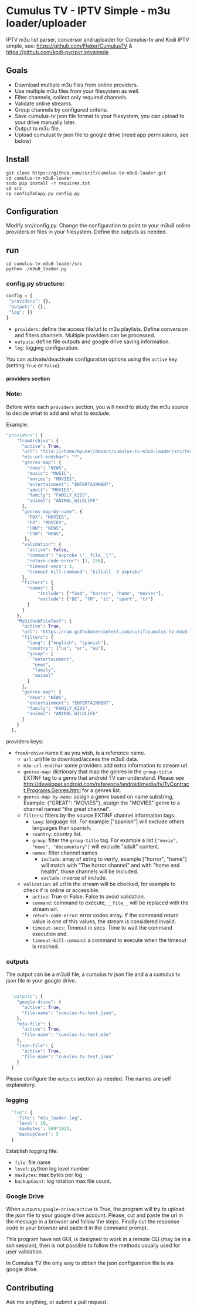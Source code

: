 # Cumulus TV - IPTV Simple - m3u loader/uploader

IPTV m3u list parser, conversor and uploader for Cumulus-tv and Kodi IPTV simple, see: https://github.com/Fleker/CumulusTV & https://github.com/kodi-pvr/pvr.iptvsimple

## Goals

* Download multiple m3u files from online providers.
* Use multiple m3u files from your filesystem as well.
* Filter channels, collect only required channels.
* Validate online streams.
* Group channels by configured criteria.
* Save cumulus-tv json file format to your filesystem, you can upload to your drive manually later.
* Output to m3u file.
* Upload cumulust tv json file to google drive (need app permissions, see below)

## Install

    git clone https://github.com/curif/cumulus-tv-m3u8-loader.git
    cd cumulus-tv-m3u8-loader
    sudo pip install -r requires.txt 
    cd src
    cp configToCopy.py config.py

## Configuration

Modify src/config.py. Change the configuration to point to your m3u8 online providers or files in your filesystem.
Define the outputs as needed.

## run
    
    cd cumulus-tv-m3u8-loader/src
    python ./m3u8_loader.py

### config.py structure:

``` python
config = {
 "providers": {},
 "outputs": {},
 "log": {}
}
```

* `providers`: define the access file/url to m3u playlists. Define conversion and filters channels. Multiple providers can be processed.
* `outputs`: define file outputs and google drive saving information.
* `log`: logging configuration.

You can activate/deactivate configuration options using the `active` key (setting `True` or `False`).

#### providers section

### Note:

Before write each `providers` section, you will need to study the m3u source to decide what to add and what to exclude.

Example:

``` python
"providers": {
    "fromArchive": {
      "active": True,
      "url": "file:///home/myuser/desarr/cumulus-tv-m3u8-loader/src/test.m3u",
      "m3u-url-endchar": "?",
      "genres-map": {
        "news": "NEWS",
        "music": "MUSIC",
        "movies": "MOVIES",
        "entertainment": "ENTERTAINMENT",
        "adult": "MOVIES",
        "family": "FAMILY_KIDS",
        "animal": "ANIMAL_WILDLIFE"
      },
      "genres-map-by-name": {
        "FOX": "MOVIES",
        "FX": "MOVIES",
        "CNN": "NEWS",
        "C5N": "NEWS",
       },
      "validation": {
        "active": False,
        "command": "avprobe \"__file__\"",
        "return-code-error": [1, 256],
        "timeout-secs": 3,
        "timeout-kill-command": "killall -9 avprobe"
      },
      "filters": {
        "names": {
            "include": ["food", "horror", "home", "movies"],
            "exclude": ["DE", "FR", "it", "sport", "tr"]
        }
      }
    },
    "MyGithubFileTest": {
      "active": True,
      "url": "https://raw.githubusercontent.com/curif/cumulus-tv-m3u8-loader/develop/src/test.m3u",
      "filters": {
        "lang": ["english", "spanish"],
        "country": ["us", "ar", "au"],
        "group": [
          "entertainment",
          "news",
          "family",
          "animal"
        ]
      },
      "genres-map": {
        "news": "NEWS",
        "entertainment": "ENTERTAINMENT",
        "family": "FAMILY_KIDS",
        "animal": "ANIMAL_WILDLIFE"
      }
    }
  },
```

providers keys:

* `fromArchive` name it as you wish, is a reference name.
  * `url`: url/file to download/access the m3u8 data.
  * `m3u-url-endchar` some providers add extra information to stream url.
  * `genres-map`: dictionary that map the genres in the `group-title` EXTINF tag to a genre that android TV can understand. Please see http://developer.android.com/reference/android/media/tv/TvContract.Programs.Genres.html for a genres list.
  * `genres-map-by-name`: assign a genre based on name substring, Example: {"GREAT": "MOVIES"}, assign the "MOVIES" genre to a channel named "the great channel".
  * `filters`: filters by the source EXTINF channel information tags.
    * `lang`: language list. For example ["spanish"] will exclude others languages than spanish.
    * `country`: country list.
    * `group`: filter the `group-title` tag. For example a list `["movie", "news", "documentary"]` will exclude "adult" content.
    * `names`: filter channel names
      * `include`: array of string to verify, example ["horror", "home"] will match with "The horror channel" and with "home and health", those channels will be included.
      * `exclude`: inverse of include.
  * `validation`: all url in the stream will be checked, for example to check if is online or accessible.
    * `active`: True or False. False to avoid validation.
    * `command`: command to execute, `__file__` will be replaced with the stream url.
    * `return-code-error`: error codes array. If the command return value is one of this values, the stream is considered invalid.
    * `timeout-secs`: Timeout in secs. Time to wait the command execution end.
    * `timeout-kill-command`: a command to execute when the timeout is reached.

### outputs

The output can be a m3u8 file, a cumulus tv json file and a a cumulus tv json file in your google drive.

```python

  "outputs": {
    "google-drive": {
      "active": True,
      "file-name": "cumulus-tv-test.json",
    },
    "m3u-file": {
      "active": True,
      "file-name": "cumulus-tv-test.m3u"
    },
    "json-file": {
      "active": True,
      "file-name": "cumulus-tv-test.json"
    }
  }
  ```
  
Please configure the `outputs` section as needed. The names are self explanatory.

### logging

```python
  "log": {
    'file': "m3u_loader.log",
    'level': 10,
    'maxBytes': 500*1024,
    'backupCount': 5
  }
```

Establish logging file:

  * `file`: file name
  * `level`: python log level number
  * `maxBytes`: max bytes per log
  * `backupCount`: log rotation max file count.

### Google Drive

When `outputs/google-drive/active` is True, the program will try to upload the json file to your google drive account.
Please, cut and paste the url in the message in a browser and follow the steps. Finally cut the response code in your browser and paste it in the command prompt.

This program have not GUI, is designed to work in a remote CLI (may be in a ssh session), then is not possible to follow the methods usually used for user validation.

In Cumulus TV the only way to obtain the json configuration file is via google drive.

## Contributing

Ask me anything, or submit a pull request.


